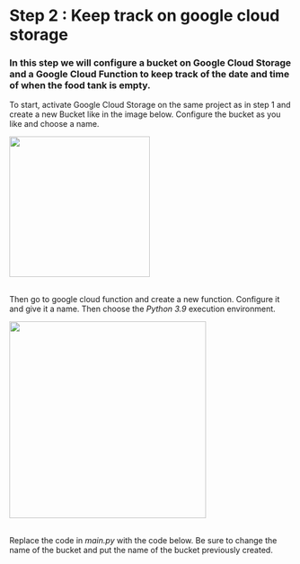 # Step 2 : Keep track on google cloud storage

### In this step we will configure a bucket on Google Cloud Storage and a Google Cloud Function to keep track of the date and time of when the food tank is empty.

To start, activate Google Cloud Storage on the same project as in step 1 and create a new Bucket like in the image below. Configure the bucket as you like and choose a name.

<img height=250 src="https://github.com/stefarine/smart_food_dispenser/assets/57952280/2e31b194-3750-479e-bf15-3c2cbe29ae21">
</br></br>

Then go to google cloud function and create a new function. Configure it and give it a name. Then choose the *Python 3.9* execution environment.

<img height=350 src="https://github.com/stefarine/smart_food_dispenser/assets/57952280/e23a0a70-1206-449e-9930-b75863aa637d">
</br></br>

Replace the code in *main.py* with the code below. Be sure to change the name of the bucket and put the name of the bucket previously created.
